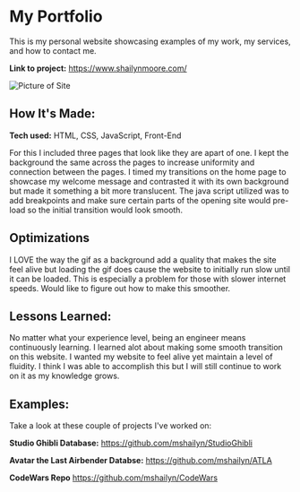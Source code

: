 # My Portfolio
This is my personal website showcasing examples of my work, my services, and how to contact me.

**Link to project:** https://www.shailynmoore.com/

![Picture of Site](images/main.png?raw=true "Shailyn Moore's Portfolio")

## How It's Made:

**Tech used:** HTML, CSS, JavaScript, Front-End

For this I included three pages that look like they are apart of one. I kept the background the same across the pages to increase uniformity and connection between the pages. I timed my transitions on the home page to showcase my welcome message and contrasted it with its own background but made it something a bit more translucent. The java script utilized was to add breakpoints and make sure certain parts of the opening site would pre-load so the initial transition would look smooth.

## Optimizations

I LOVE the way the gif as a background add a quality that makes the site feel alive but loading the gif does cause the website to initially run slow until it can be loaded. This is especially a problem for those with slower internet speeds. Would like to figure out how to make this smoother. 

## Lessons Learned:

No matter what your experience level, being an engineer means continuously learning. I learned alot about making some smooth transition on this website. I wanted my website to feel alive yet maintain a level of fluidity. I think I was able to accomplish this but I will still continue to work on it as my knowledge grows.

## Examples:
Take a look at these couple of projects I've worked on:

**Studio Ghibli Database:** https://github.com/mshailyn/StudioGhibli

**Avatar the Last Airbender Databse:** https://github.com/mshailyn/ATLA

**CodeWars Repo** https://github.com/mshailyn/CodeWars



